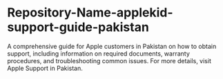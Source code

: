 # Repository-Name-applekid-support-guide-pakistan
A comprehensive guide for Apple customers in Pakistan on how to obtain support, including information on required documents, warranty procedures, and troubleshooting common issues. For more details, visit Apple Support in Pakistan.
